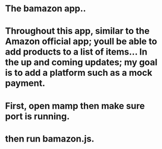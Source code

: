 # The bamazon app..
# Throughout this app, similar to the Amazon official app; youll be able to add products to a list of items... In the up and coming updates; my goal is to add a platform such as a mock payment. 
# First, open mamp then make sure port is running.
# then run bamazon.js.

